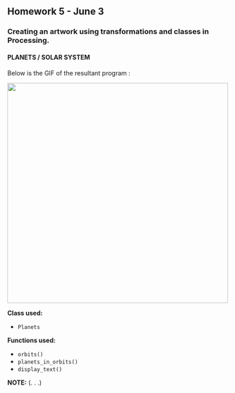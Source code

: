 ## Homework 5 - June 3

###  Creating an artwork using transformations and classes in Processing.

#### PLANETS / SOLAR SYSTEM

Below is the GIF of the resultant program :

<img src="https://github.com/ronit-singh/Intro_to_IM/blob/main/June%203/solar-final.gif" height="500">

**Class used:**
- ````Planets````

**Functions used:**
- ````orbits()````
- ````planets_in_orbits()````
- ````display_text()````

**NOTE:** (. . .)



